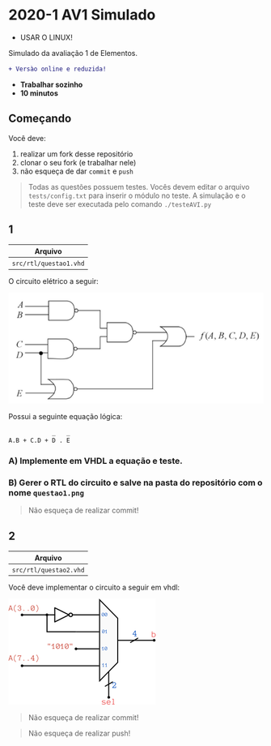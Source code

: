 # 2020-1 AV1 Simulado

- USAR O LINUX!

Simulado da avaliação 1 de Elementos. 

```diff
+ Versào online e reduzida!
```

- **Trabalhar sozinho**
- **10 minutos**

## Começando

Você deve:

1. realizar um fork desse repositório  
1. clonar o seu fork (e trabalhar nele)
1. não esqueça de dar `commit` e `push`

> Todas as questões possuem testes. Vocês devem editar o arquivo `tests/config.txt` para inserir o módulo no teste. A simulação e o teste deve ser executada pelo comando `./testeAVI.py`

## 1 

| Arquivo                |
| -------                |
| `src/rtl/questao1.vhd` |

O circuito elétrico a seguir:

![](figs/questao1.png)

Possui a seguinte equação lógica:

```
            _   _
A.B + C.D + D . E
```

### A) Implemente em VHDL a equação e teste.
### B) Gerer o RTL do circuito e salve na pasta do repositório com o nome `questao1.png`


> Não esqueça de realizar commit!

## 2

| Arquivo                |
| -------                |
| `src/rtl/questao2.vhd` |

Você deve implementar o circuito a seguir em vhdl:

![](figs/questao2.png)

> Não esqueça de realizar commit!

> Não esqueça de realizar push!









